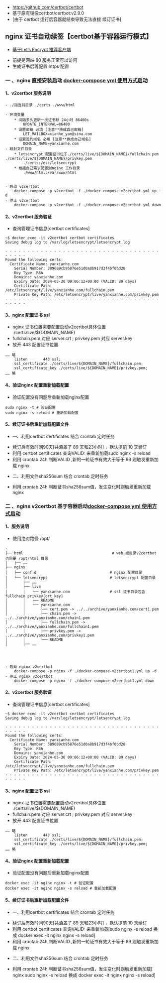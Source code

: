 

* https://github.com/certbot/certbot 
* 基于原有镜像certbot/certbot:v2.9.0 
* [由于 certbot 运行后容器就结束导致无法直接 续订证书]



## nginx 证书自动续签【certbot基于容器运行模式】

- [基于Let’s Encrypt 推荐客户端](https://letsencrypt.org/zh-cn/docs/client-options/)

* 前提是网站 80 服务正常可以访问
* 生成证书后再配置 https 配置

### 一 、nginx 直接安装启动 [docker-compose yml 使用方式启动](./docker-compose-v2certbot.yml)
#### 1、v2certbot 服务说明

~~~~~~
- ./指当前目录 ./certs ./www/html

- 环境变量
    * 间隔多久更新一次证书默 24小时 86400s
        UPDATE_INTERVAL=86400 
    * 设置邮箱 必填 [注意**换成自己邮箱]
        LET_MAILBOX=xianhe_yan@sina.com
    * 设置签约域名 必填 [注意**换成自己域名]
        DOMAIN_NAME=yanxianhe.com
- 映射文件目录
    * letsencrypt 配置证书位于./certs/live/${DOMAIN_NAME}/fullchain.pem ./certs/live/${DOMAIN_NAME}/privkey.pem
        ./certs:/etc/letsencrypt
    * 根据自己需求配置到nginx 工作目录
        ./www/html:/var/www/html 


- 启动 v2certbot
    docker-compose -p v2certbot -f ./docker-compose-v2certbot.yml up -d
- 停止 v2certbot
    docker-compose -p v2certbot -f ./docker-compose-v2certbot.yml down
~~~~~~
#### 2、v2certbot 服务验证
- 查询管理证书信息[certbot certificates]
~~~~~~
~$ docker exec -it v2certbot certbot certificates
Saving debug log to /var/log/letsencrypt/letsencrypt.log

- - - - - - - - - - - - - - - - - - - - - - - - - - - - - - - - - - - - - - - -
Found the following certs:
  Certificate Name: yanxianhe.com
    Serial Number: 389689cb95876e51d0a8b917d3f4bf0bd28
    Key Type: RSA
    Domains: yanxianhe.com
    Expiry Date: 2024-05-30 09:06:12+00:00 (VALID: 89 days)
    Certificate Path: /etc/letsencrypt/live/yanxianhe.com/fullchain.pem
    Private Key Path: /etc/letsencrypt/live/yanxianhe.com/privkey.pem
- - - - - - - - - - - - - - - - - - - - - - - - - - - - - - - - - - - - - - - -

~~~~~~
#### 3、nginx 配置证书 ssl

- nginx 证书位置需要配置启动v2certbot具体位置 ./certs/live/${DOMAIN_NAME}
- fullchain.pem 对应 server.crt ; privkey.pem 对应 server.key
- 放开 443 配置证书位置
~~~~~~
…… 略
    listen       443 ssl;
    ssl_certificate ./certs/live/${DOMAIN_NAME}/fullchain.pem;
    ssl_certificate_key ./certs/live/${DOMAIN_NAME}/privkey.pem;
…… 略
~~~~~~

#### 4、验证nginx 配置重新加载配置

- 验证配置没有问题后重新加载nginx配置
~~~~~~
sudo nginx -t # 验证配置 
sudo nginx -s reload # 重新加载配置
~~~~~~

#### 5、续订证书后重新加载配置文件

* 一、利用certbot certificates 结合 crontab 定时任务[](./restart-nginx.sh)
- 续订后有效时间90天[共涵盖了 89 天和23小时] ，默认提前 10 天续订
- 利用 certbot certificates 查询VALID: 来重新加载sudo nginx -s reload 
- 利用 crontab 24h 判断VALID ,新的一轮证书有效大于等于 89 则触发重新加载 nginx 

* 二、利用文件sha256sum 结合 crontab 定时任务[](./restart-nginx1.sh)
- 利用 crontab 24h 判断证书sha256sum值，发生变化时则触发重新加载 nginx 

### 二 、nginx v2certbot 基于容器启动[docker-compose yml 使用方式启动](./docker-compose-v2certbot1.yml)

#### 1、服务说明

- 使用绝对路径 /opt/

~~~~~~
.
├── html                                        # web 根目录v2certbot 也需要 /opt/html 目录
│   ├── ……
├── nginx
│   ├── conf.d                                 # nginx 配置目录
│   └── letsencrypt                            # letsencrypt 配置目录
│       ├── ……
│       ├── live
│       │   └── yanxianhe.com                  # ssl 证书目录包含 fullchain privkey[crt key]
│       │   ├── README
│       │   └── yanxianhe.com
│       │       ├── cert.pem -> ../../archive/yanxianhe.com/cert1.pem
│       │       ├── chain.pem -> ../../archive/yanxianhe.com/chain1.pem
│       │       ├── fullchain.pem -> ../../archive/yanxianhe.com/fullchain1.pem
│       │       ├── privkey.pem -> ../../archive/yanxianhe.com/privkey1.pem
│       │       └── README
│       ├── ……




- 启动 nginx v2certbot
    docker-compose -p nginx -f ./docker-compose-v2certbot1.yml up -d
- 停止 nginx v2certbot
    docker-compose -p nginx -f ./docker-compose-v2certbot1.yml down
~~~~~~

#### 2、v2certbot 服务验证
- 查询管理证书信息[certbot certificates]
~~~~~~
~$ docker exec -it v2certbot certbot certificates
Saving debug log to /var/log/letsencrypt/letsencrypt.log

- - - - - - - - - - - - - - - - - - - - - - - - - - - - - - - - - - - - - - - -
Found the following certs:
  Certificate Name: yanxianhe.com
    Serial Number: 389689cb95876e51d0a8b917d3f4bf0bd28
    Key Type: RSA
    Domains: yanxianhe.com
    Expiry Date: 2024-05-30 09:06:12+00:00 (VALID: 89 days)
    Certificate Path: /etc/letsencrypt/live/yanxianhe.com/fullchain.pem
    Private Key Path: /etc/letsencrypt/live/yanxianhe.com/privkey.pem
- - - - - - - - - - - - - - - - - - - - - - - - - - - - - - - - - - - - - - - -

~~~~~~
#### 3、nginx 配置证书 ssl

- nginx 证书位置需要配置启动v2certbot具体位置 ./certs/live/${DOMAIN_NAME}
- fullchain.pem 对应 server.crt ; privkey.pem 对应 server.key
- 放开 443 配置证书位置
~~~~~~
…… 略
    listen       443 ssl;
    ssl_certificate ./certs/live/${DOMAIN_NAME}/fullchain.pem;
    ssl_certificate_key ./certs/live/${DOMAIN_NAME}/privkey.pem;
…… 略
~~~~~~


#### 4、验证nginx 配置重新加载配置

- 验证配置没有问题后重新加载nginx配置
~~~~~~
docker exec -it nginx nginx -t # 验证配置 
docker exec -it nginx nginx -s reload # 重新加载配置
~~~~~~

#### 5、续订证书后重新加载配置文件

* 一、利用certbot certificates 结合 crontab 定时任务[](./restart-nginx.sh)
- 续订后有效时间90天[共涵盖了 89 天和23小时] ，默认提前 10 天续订
- 利用 certbot certificates 查询VALID: 来重新加载[sudo nginx -s reload 换成  docker exec -it nginx nginx -s reload]
- 利用 crontab 24h 判断VALID ,新的一轮证书有效大于等于 89 则触发重新加载 nginx 

* 二、利用文件sha256sum 结合 crontab 定时任务[](./restart-nginx1.sh)
- 利用 crontab 24h 判断证书sha256sum值，发生变化时则触发重新加载[ nginx  sudo nginx -s reload 换成  docker exec -it nginx nginx -s reload]